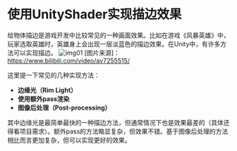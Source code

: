# 使用UnityShader实现描边效果
给物体描边是游戏开发中比较常见的一种画面效果。比如在游戏《风暴英雄》中，玩家选取英雄时，英雄身上会出现一层淡蓝色的描边效果。在Unity中，有许多方法可以实现描边。
![img01](http://www.cherryfrog.net/images/blogs/outline-001.jpg)
[图片来源]：https://www.bilibili.com/video/av7255515/

这里提一下常见的几种实现方法：
* **边缘光（Rim Light）**
* **使用额外pass渲染**
* **图像后处理（Post-processing）**

其中边缘光是最简单最快的一种描边方法，但通常情况下也是效果最差的（具体还得看项目需求）。额外pass的方法略显复杂，但效果不错。基于图像后处理的方法相比而言更加复杂，但可以实现更好的效果。
